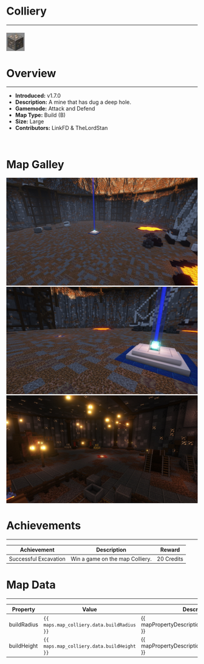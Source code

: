 <!-- replace colliery with the actual map name -->
<!-- change gamemode type for the Map data description  -->
# Colliery

***

#### ![collieryicon](../assets/maps/colliery/colliery-icon.jpg)

# Overview
***
- **Introduced:** v1.7.0
- **Description:** A mine that has dug a deep hole.
- **Gamemode:** Attack and Defend
- **Map Type:** Build (B)
- **Size:** Large
- **Contributors:** LinkFD & TheLordStan

<br />  

# Map Galley
![Colliery - Overview](../assets/maps/colliery/colliery-overview.jpg)
![Colliery - Beacon](../assets/maps/colliery/colliery-beacon.jpg)
![Colliery - Ataccker Spawn](../assets/maps/colliery/colliery-attacker_spawn.jpg)

# Achievements
***

| Achievement | Description | Reward |
| ----- | ----- | ------ |
| Successful Excavation | Win a game on the map Colliery. | 20 Credits |



# Map Data
***

| Property | Value | Description |
| ----------- | ----------- | ------ |
| buildRadius |`{{ maps.map_colliery.data.buildRadius }}`| {{ mapPropertyDescriptions.buildRadius.classic }} |
| buildHeight |`{{ maps.map_colliery.data.buildHeight }}`| {{ mapPropertyDescriptions.buildHeight.classic }} |